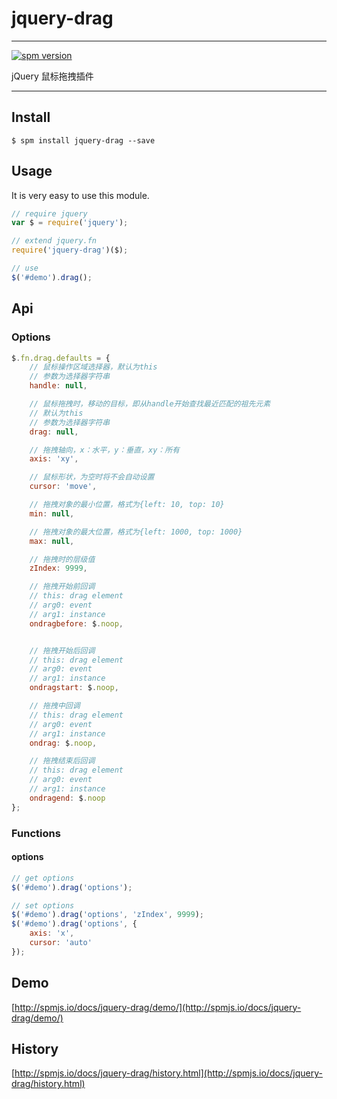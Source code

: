 # jquery-drag

---

[![spm version](http://spmjs.io/badge/jquery-drag)](http://spmjs.io/package/jquery-drag)

jQuery 鼠标拖拽插件

---

## Install

```
$ spm install jquery-drag --save
```

## Usage

It is very easy to use this module.

```js
// require jquery
var $ = require('jquery');

// extend jquery.fn
require('jquery-drag')($);

// use
$('#demo').drag();
```


## Api

### Options

```js
$.fn.drag.defaults = {
    // 鼠标操作区域选择器，默认为this
    // 参数为选择器字符串
    handle: null,

    // 鼠标拖拽时，移动的目标，即从handle开始查找最近匹配的祖先元素
    // 默认为this
    // 参数为选择器字符串
    drag: null,

    // 拖拽轴向，x：水平，y：垂直，xy：所有
    axis: 'xy',

    // 鼠标形状，为空时将不会自动设置
    cursor: 'move',

    // 拖拽对象的最小位置，格式为{left: 10, top: 10}
    min: null,

    // 拖拽对象的最大位置，格式为{left: 1000, top: 1000}
    max: null,

    // 拖拽时的层级值
    zIndex: 9999,

    // 拖拽开始前回调
    // this: drag element
    // arg0: event
    // arg1: instance
    ondragbefore: $.noop,


    // 拖拽开始后回调
    // this: drag element
    // arg0: event
    // arg1: instance
    ondragstart: $.noop,

    // 拖拽中回调
    // this: drag element
    // arg0: event
    // arg1: instance
    ondrag: $.noop,

    // 拖拽结束后回调
    // this: drag element
    // arg0: event
    // arg1: instance
    ondragend: $.noop
};
```


### Functions

#### options
```js
// get options
$('#demo').drag('options');

// set options
$('#demo').drag('options', 'zIndex', 9999);
$('#demo').drag('options', {
    axis: 'x',
    cursor: 'auto'
});
```


## Demo
[http://spmjs.io/docs/jquery-drag/demo/](http://spmjs.io/docs/jquery-drag/demo/)


## History
[http://spmjs.io/docs/jquery-drag/history.html](http://spmjs.io/docs/jquery-drag/history.html)

